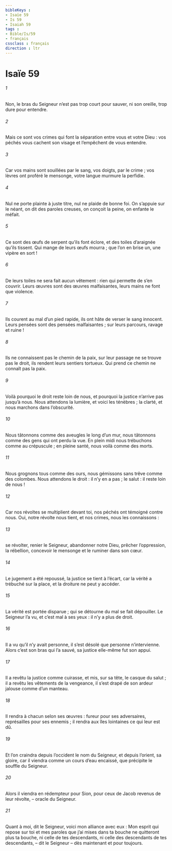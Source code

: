 ```yaml
---
bibleKeys : 
- Isaïe 59
- Is 59
- Isaiah 59
tags : 
- Bible/Is/59
- français
cssclass : français
direction : ltr
---
```


# Isaïe 59

###### 1
Non, le bras du Seigneur n’est pas trop court pour sauver,
ni son oreille, trop dure pour entendre.
###### 2
Mais ce sont vos crimes qui font la séparation
entre vous et votre Dieu :
vos péchés vous cachent son visage
et l’empêchent de vous entendre.
###### 3
Car vos mains sont souillées par le sang,
vos doigts, par le crime ;
vos lèvres ont proféré le mensonge,
votre langue murmure la perfidie.
###### 4
Nul ne porte plainte à juste titre,
nul ne plaide de bonne foi.
On s’appuie sur le néant, on dit des paroles creuses,
on conçoit la peine, on enfante le méfait.
###### 5
Ce sont des œufs de serpent qu’ils font éclore,
et des toiles d’araignée qu’ils tissent.
Qui mange de leurs œufs mourra ;
que l’on en brise un, une vipère en sort !
###### 6
De leurs toiles ne sera fait aucun vêtement :
rien qui permette de s’en couvrir.
Leurs œuvres sont des œuvres malfaisantes,
leurs mains ne font que violence.
###### 7
Ils courent au mal d’un pied rapide,
ils ont hâte de verser le sang innocent.
Leurs pensées sont des pensées malfaisantes ;
sur leurs parcours, ravage et ruine !
###### 8
Ils ne connaissent pas le chemin de la paix,
sur leur passage ne se trouve pas le droit,
ils rendent leurs sentiers tortueux.
Qui prend ce chemin ne connaît pas la paix.
###### 9
Voilà pourquoi le droit reste loin de nous,
et pourquoi la justice n’arrive pas jusqu’à nous.
Nous attendons la lumière, et voici les ténèbres ;
la clarté, et nous marchons dans l’obscurité.
###### 10
Nous tâtonnons comme des aveugles le long d’un mur,
nous tâtonnons comme des gens qui ont perdu la vue.
En plein midi nous trébuchons comme au crépuscule ;
en pleine santé, nous voilà comme des morts.
###### 11
Nous grognons tous comme des ours,
nous gémissons sans trêve comme des colombes.
Nous attendons le droit : il n’y en a pas ;
le salut : il reste loin de nous !
###### 12
Car nos révoltes se multiplient devant toi,
nos péchés ont témoigné contre nous.
Oui, notre révolte nous tient,
et nos crimes, nous les connaissons :
###### 13
se révolter, renier le Seigneur,
abandonner notre Dieu,
prêcher l’oppression, la rébellion,
concevoir le mensonge et le ruminer dans son cœur.
###### 14
Le jugement a été repoussé,
la justice se tient à l’écart,
car la vérité a trébuché sur la place,
et la droiture ne peut y accéder.
###### 15
La vérité est portée disparue ;
qui se détourne du mal se fait dépouiller.
Le Seigneur l’a vu, et c’est mal à ses yeux :
il n’y a plus de droit.
###### 16
Il a vu qu’il n’y avait personne,
il s’est désolé que personne n’intervienne.
Alors c’est son bras qui l’a sauvé,
sa justice elle-même fut son appui.
###### 17
Il a revêtu la justice comme cuirasse,
et mis, sur sa tête, le casque du salut ;
il a revêtu les vêtements de la vengeance,
il s’est drapé de son ardeur jalouse comme d’un manteau.
###### 18
Il rendra à chacun selon ses œuvres :
fureur pour ses adversaires,
représailles pour ses ennemis ;
il rendra aux îles lointaines ce qui leur est dû.
###### 19
Et l’on craindra depuis l’occident le nom du Seigneur,
et depuis l’orient, sa gloire,
car il viendra comme un cours d’eau encaissé,
que précipite le souffle du Seigneur.
###### 20
Alors il viendra en rédempteur pour Sion,
pour ceux de Jacob revenus de leur révolte,
– oracle du Seigneur.
###### 21
Quant à moi, dit le Seigneur,
voici mon alliance avec eux :
Mon esprit qui repose sur toi
et mes paroles que j’ai mises dans ta bouche
ne quitteront plus ta bouche,
ni celle de tes descendants,
ni celle des descendants de tes descendants,
– dit le Seigneur –
dès maintenant et pour toujours.
